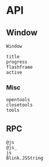# API

## Window

```@docs
Window
```

```@docs
title
progress
flashframe
active
```

### Misc

```@docs
opentools
closetools
tools
```

## RPC

```@docs
@js
@js_
js
Blink.JSString
```
